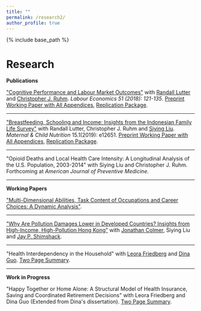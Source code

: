 ```yaml
---
title: ""
permalink: /research2/
author_profile: true
---
```


{% include base_path %}

Research
===
<!--- **Pledge** -->

<!--- For all published papers, I provide all publicly available datasets, data cleaning code and analysis code. I will try my best to make the files user-friendly. The goal is that anyone reasonably educated in economics, statistics and basic coding (e.g. a second year Econ PhD student) could precisely replicate all published results from scratch. In case of restricted datasets, my coauthors and I will provide instructions on how to obtain them. -->
**Publications**

["Cognitive Performance and Labour Market Outcomes"](https://www.sciencedirect.com/science/article/pii/S0927537117303329)
with [Randall Lutter](https://batten.virginia.edu/school/people/randall-lutter) and [Christopher J. Ruhm](https://batten.virginia.edu/school/people/christopher-j-ruhm). *Labour Economics 51 (2018): 121-135*. [Preprint Working Paper with All Appendices](https://www.dropbox.com/s/0599h9ykeoduivt/Cognitive%20Performance%20%26%20Labor%20Mkt%20Outcomes%20IZA_fin.pdf?dl=0), [Replication Package](https://www.dropbox.com/sh/xff0m2polmqj7zh/AADgm3bYupjePWHuvW9XhtQIa?dl=0).

---

["Breastfeeding, Schooling and Income: Insights from the Indonesian Family Life Survey"](https://onlinelibrary.wiley.com/doi/abs/10.1111/mcn.12651) with Randall Lutter, Christopher J. Ruhm and [Siying Liu](https://siyingl.github.io/). *Maternal & Child Nutrition* 15.1(2019): e12651. [Preprint Working Paper with All Appendices](https://www.dropbox.com/s/vobvg4k5l4gr7bg/BF_Indonesia_Fin.pdf?dl=0), [Replication Package](https://www.dropbox.com/sh/v8fkgrjwvfdaoxa/AAAwFO3CCGAygl7tEIVpsfVDa?dl=0).

---

"Opioid Deaths and Local Health Care Intensity: A Longitudinal Analysis of the U.S. Population, 2003-2014" with Siying Liu and Christopher J. Ruhm. Forthcoming at *American Journal of Preventive Medicine*.

---

**Working Papers**

["Multi-Dimensional Abilities, Task Content of Occupations and Career Choices: A Dynamic Analysis"](https://www.dropbox.com/s/l14gnjsh5xdnnap/draft.pdf?dl=0).

---

["Why Are Pollution Damages Lower in Developed Countries? Insights from High-Income, High-Pollution Hong Kong”](https://www.dropbox.com/s/qey0h9df3cv5324/Hong_Kong_Pollution_Paper.pdf?dl=0) with [Jonathan Colmer](http://economics.virginia.edu/people/profile/jmc4qg), Siying Liu and [Jay P. Shimshack](https://batten.virginia.edu/school/people/jay-shimshack).

---

"Health Interdependency in the Household" with [Leora Friedberg](http://economics.virginia.edu/people/profile/lfriedberg) and [Dina Guo](https://dinaguo.weebly.com/). [Two Page Summary](https://www.dropbox.com/s/tfmpv0rffm4i25e/Abstract%201_Health%20Interdependency%20in%20the%20Household.pdf?dl=0).

---

**Work in Progress**

"Happy Together or Home Alone: A Structural Model of Health Insurance, Saving and Coordinated Retirement Decisions" with Leora Friedberg and Dina Guo (Extended from Dina's dissertation). [Two Page Summary](https://www.dropbox.com/s/rr3dl8ykk72wqlo/Abstract%202_Friedberg_Guo_Lin.pdf?dl=0).

